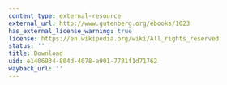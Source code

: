 ```yaml
---
content_type: external-resource
external_url: http://www.gutenberg.org/ebooks/1023
has_external_license_warning: true
license: https://en.wikipedia.org/wiki/All_rights_reserved
status: ''
title: Download
uid: e1406934-804d-4078-a901-7781f1d71762
wayback_url: ''
---
```

